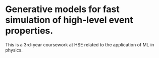 # Generative models for fast simulation of high-level event properties.

This is a 3rd-year coursework at HSE related to the application of ML in physics.
